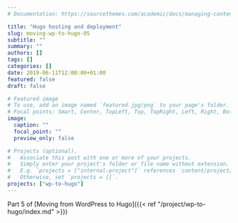 ```yaml
---
# Documentation: https://sourcethemes.com/academic/docs/managing-content/

title: "Hugo hosting and deployment"
slug: moving-wp-to-hugo-05
subtitle: ""
summary: ""
authors: []
tags: []
categories: []
date: 2019-06-11T12:00:00+01:00
featured: false
draft: false

# Featured image
# To use, add an image named `featured.jpg/png` to your page's folder.
# Focal points: Smart, Center, TopLeft, Top, TopRight, Left, Right, BottomLeft, Bottom, BottomRight.
image:
  caption: ""
  focal_point: ""
  preview_only: false

# Projects (optional).
#   Associate this post with one or more of your projects.
#   Simply enter your project's folder or file name without extension.
#   E.g. `projects = ["internal-project"]` references `content/project/deep-learning/index.md`.
#   Otherwise, set `projects = []`.
projects: ["wp-to-hugo"]
---
```


Part 5 of [Moving from WordPress to Hugo]({{< ref "/project/wp-to-hugo/index.md" >}}) 
